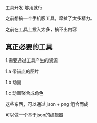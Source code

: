 工具开发 够用就行

之前想搞一个手机版工具，牵扯了太多精力。

之前在工具上投入太多，搞不出内容

## 真正必要的工具

1.需要通过工具产生的资源

1.a 带锚点的图片

1.b 动画

1.c 动画聚合成角色

这些东西，可以通过 json + png 组合而成

可以做一个基于json的编辑器